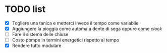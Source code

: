 # TODO list
- [x] Togliere una tanica e metterci invece il tempo come variabile
- [x] Aggiungere la pioggia come automa a dente di sega oppure come *clock*
- [ ] Fare il sistema delle chiuse
- [ ] Costo pompe in termini energetici rispetto al tempo
- [x] Rendere tutto modulare